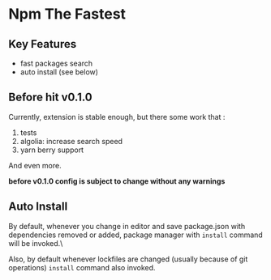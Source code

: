 # Npm The Fastest

## Key Features

- fast packages search
- auto install (see below)

## Before hit v0.1.0

Currently, extension is stable enough, but there some work that :

1. tests
2. algolia: increase search speed
3. yarn berry support

And even more.

**before v0.1.0 config is subject to change without any warnings**

## Auto Install

By default, whenever you change in editor and save package.json with dependencies removed or added, package manager with `install` command will be invoked.\

Also, by default whenever lockfiles are changed (usually because of git operations) `install` command also invoked.
